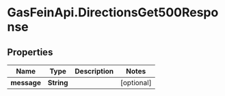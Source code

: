 # GasFeinApi.DirectionsGet500Response

## Properties

Name | Type | Description | Notes
------------ | ------------- | ------------- | -------------
**message** | **String** |  | [optional] 


